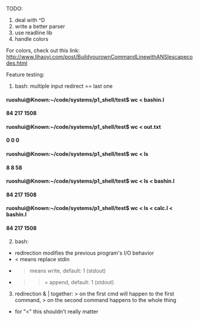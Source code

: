 TODO:
1. deal with ^D
2. write a better parser
3. use readline lib
4. handle colors


For colors, check out this link:
http://www.lihaoyi.com/post/BuildyourownCommandLinewithANSIescapecodes.html

Feature testing:
1. bash: multiple input redirect == last one
#### ruoshui@Known:~/code/systems/p1_shell/test$ wc < bashin.l
####   84  217 1508
#### ruoshui@Known:~/code/systems/p1_shell/test$ wc < out.txt
#### 0 0 0
#### ruoshui@Known:~/code/systems/p1_shell/test$ wc < ls
####  8  8 58
#### ruoshui@Known:~/code/systems/p1_shell/test$ wc < ls < bashin.l
####   84  217 1508
#### ruoshui@Known:~/code/systems/p1_shell/test$ wc < ls < calc.l < bashin.l
####   84  217 1508

2. bash:
  - redirection modifies the previous program's I/O behavior
  - < means replace stdin
  - > means write, default: 1 (stdout)
  - >> = append, default: 1 (stdout)

3. redirection & | together: > on the first cmd will happen to the first command, > on the second command happens to the whole thing
  - for "<" this shouldn't really matter
